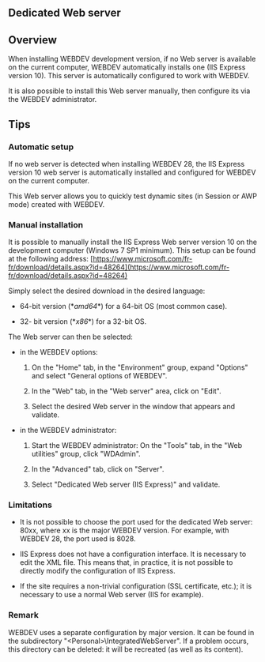 


## Dedicated Web server
			



<a name="NOTE1"></a>
<a name="NOTE1_1"></a>


## Overview
<a name="overview_ELTTEXTE000142"></a>
When installing WEBDEV development version, if no Web server is available on the current computer, WEBDEV automatically installs one (IIS Express version 10). This server is automatically configured to work with WEBDEV. 

It is also possible to install this Web server manually, then configure its via the WEBDEV administrator.

<a name="NOTE2"></a>
<a name="NOTE2_1"></a>


## Tips
<a name="tips_ELTTEXTE000166"></a>


### Automatic setup
<a name="automatic_setup_ELTPARAGRAPHE000024"></a>

If no web server is detected when installing WEBDEV 28, the IIS Express version 10 web server is automatically installed and configured for WEBDEV on the current computer. 

This Web server allows you to quickly test dynamic sites (in Session or AWP mode) created with WEBDEV. 


### Manual installation
<a name="manual_installation_ELTPARAGRAPHE000033"></a>

It is possible to manually install the IIS Express Web server version 10 on the development computer (Windows 7 SP1 minimum). This setup can be found at the following address: [https://www.microsoft.com/fr-fr/download/details.aspx?id=48264](https://www.microsoft.com/fr-fr/download/details.aspx?id=48264)

Simply select the desired download in the desired language: 

- 64-bit version (\*_amd64_\*) for a 64-bit OS (most common case). 

- 32- bit version (\*_x86_\*) for a 32-bit OS.  




The Web server can then be selected: 

- in the WEBDEV options: 

	1. On the "Home" tab, in the "Environment" group, expand "Options" and select "General options of WEBDEV". 

	2. In the "Web" tab, in the "Web server" area, click on "Edit". 

	3. Select the desired Web server in the window that appears and validate. 




- in the WEBDEV administrator: 

	1. Start the WEBDEV administrator: On the "Tools" tab, in the "Web utilities" group, click "WDAdmin". 

	2. In the "Advanced" tab, click on "Server". 

	3. Select "Dedicated Web server (IIS Express)" and validate. 








### Limitations
<a name="limitations_ELTPARAGRAPHE000082"></a>

- It is not possible to choose the port used for the dedicated Web server: 80xx, where xx is the major WEBDEV version. For example, with WEBDEV 28, the port used is 8028.

- IIS Express does not have a configuration interface. It is necessary to edit the XML file. This means that, in practice, it is not possible to directly modify the configuration of IIS Express.

- If the site requires a non-trivial configuration (SSL certificate, etc.); it is necessary to use a normal Web server (IIS for example).





### Remark
<a name="remark_ELTPARAGRAPHE000093"></a>

WEBDEV uses a separate configuration by major version. It can be found in the subdirectory "&lt;Personal&gt;\\IntegratedWebServer". If a problem occurs, this directory can be deleted: it will be recreated (as well as its content).


